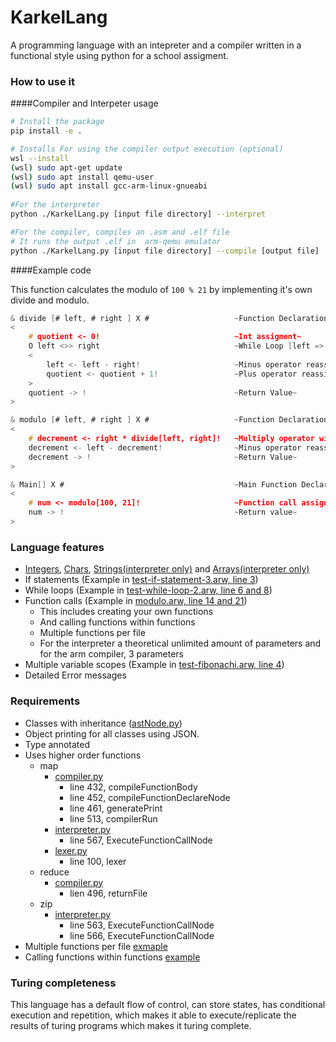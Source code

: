 # KarkelLang
A programming language with an intepreter and a compiler written in a functional style using python for a school assigment.

### How to use it

####Compiler and Interpeter usage

```sh
# Install the package
pip install -e .

# Installs For using the compiler output execution (optional)
wsl --install
(wsl) sudo apt-get update
(wsl) sudo apt install qemu-user
(wsl) sudo apt install gcc-arm-linux-gnueabi
 
#For the interpreter
python ./KarkelLang.py [input file directory] --interpret

#For the compiler, compiles an .asm and .elf file 
# It runs the output .elf in  arm-qemu emulator
python ./KarkelLang.py [input file directory] --compile [output file]
```

####Example code

This function calculates the modulo of ```100 % 21``` by implementing it's own divide and modulo.
```c
& divide [# left, # right ] X #                   ~Function Declaration, return int~
<
    # quotient <- 0!                              ~Int assigment~
    O left <>> right                              ~While Loop [left => right]~
    <
        left <- left - right!                     ~Minus operator reassignment~
        quotient <- quotient + 1!                 ~Plus operator reassignment~
    >
    quotient -> !                                 ~Return Value~
>

& modulo [# left, # right ] X #                   ~Function Declaration, return int~
<
    # decrement <- right * divide[left, right]!   ~Multiply operator with function call~ 
    decrement <- left - decrement!                ~Minus operator reassignment~              
    decrement -> !                                ~Return Value~
>

& Main[] X #                                      ~Main Function Declaration~
<
    # num <- modulo[100, 21]!                     ~Function call assignment int~
    num -> !                                      ~Return value~
>

```



### Language features

- [Integers](tests/test-int-operator-multiply-1.arw), [Chars](tests/test-print-char.arw), [Strings(interpreter only)](tests/test-string-add-3.arw) and [Arrays(interpreter only)](tests/test-array-1.arw)
- If statements (Example in [test-if-statement-3.arw, line 3](./tests/test-if-statement-3.arw))
- While loops (Example in [test-while-loop-2.arw, line 6 and 8](./tests/test-while-loop-2.arw))
- Function calls (Example in [modulo.arw, line 14 and 21](./tests/modulo.arw))
  - This includes creating your own functions
  - And calling functions within functions
  - Multiple functions per file
  - For the interpreter a theoretical unlimited amount of parameters and for the arm compiler, 3 parameters
- Multiple variable scopes (Example in [test-fibonachi.arw, line 4](./tests/fibonachi.arw))
- Detailed Error messages

### Requirements

- Classes with inheritance ([astNode.py](./astNode.py))
- Object printing for all classes using JSON.
- Type annotated
- Uses higher order functions
  - map
    - [compiler.py](./compiler.py) 
      - line 432, compileFunctionBody
      - line 452, compileFunctionDeclareNode
      - line 461, generatePrint
      - line 513, compilerRun
    - [interpreter.py](./interpreter.py)
      - line 567, ExecuteFunctionCallNode
    - [lexer.py](./interpreter.py)
      - line 100, lexer
  - reduce
    - [compiler.py](./compiler.py) 
      - lien 496, returnFile
  - zip
    - [interpreter.py](./interpreter.py)
      - line 563, ExecuteFunctionCallNode
      - line 566, ExecuteFunctionCallNode
- Multiple functions per file [exmaple](tests/modulo.arw)
- Calling functions within functions [example](tests/test-fibonachi.arw)


### Turing completeness

This language has a default flow of control, can store states, has conditional execution and repetition, which makes it able to execute/replicate the results of turing programs which makes it turing complete. 

